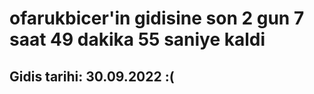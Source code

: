 # ofarukbicer'in gidisine son 2 gun 7 saat 49 dakika 55 saniye kaldi

## Gidis tarihi: 30.09.2022 :(